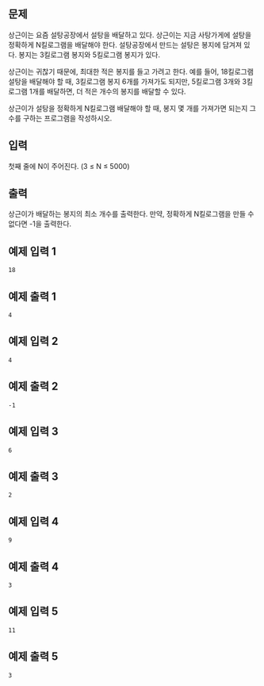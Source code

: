 ## 문제

상근이는 요즘 설탕공장에서 설탕을 배달하고 있다. 상근이는 지금 사탕가게에 설탕을 정확하게 N킬로그램을 배달해야 한다. 설탕공장에서 만드는 설탕은 봉지에 담겨져 있다. 봉지는 3킬로그램 봉지와 5킬로그램 봉지가 있다.

상근이는 귀찮기 때문에, 최대한 적은 봉지를 들고 가려고 한다. 예를 들어, 18킬로그램 설탕을 배달해야 할 때, 3킬로그램 봉지 6개를 가져가도 되지만, 5킬로그램 3개와 3킬로그램 1개를 배달하면, 더 적은 개수의 봉지를 배달할 수 있다.

상근이가 설탕을 정확하게 N킬로그램 배달해야 할 때, 봉지 몇 개를 가져가면 되는지 그 수를 구하는 프로그램을 작성하시오.

## 입력

첫째 줄에 N이 주어진다. (3 ≤ N ≤ 5000)

## 출력

상근이가 배달하는 봉지의 최소 개수를 출력한다. 만약, 정확하게 N킬로그램을 만들 수 없다면 -1을 출력한다.

## 예제 입력 1

```
18
```

## 예제 출력 1

```
4
```

## 예제 입력 2

```
4
```

## 예제 출력 2

```
-1
```

## 예제 입력 3

```
6
```

## 예제 출력 3

```
2
```

## 예제 입력 4

```
9
```

## 예제 출력 4

```
3
```

## 예제 입력 5

```
11
```

## 예제 출력 5

```
3
```
